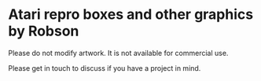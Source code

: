 # Atari repro boxes and other graphics by Robson

Please do not modify artwork.
It is not available for commercial use.

Please get in touch to discuss if you have a project in mind.
